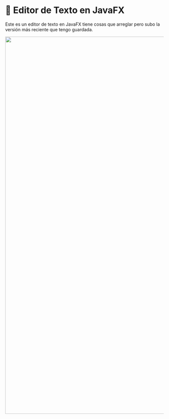 # 📖 Editor de Texto en JavaFX
Este es un editor de texto en JavaFX tiene cosas que arreglar pero subo la versión más reciente que tengo guardada.


<div align="center">
    <img src="https://cdn.discordapp.com/attachments/1195033283818430557/1195034829763399790/image.png?ex=65ce356a&is=65bbc06a&hm=317c291b31e9e0ac139a2bda3b67279b44e00abfd0b300f91506ca97513a9a4a&" height="1200px" />
</div>
